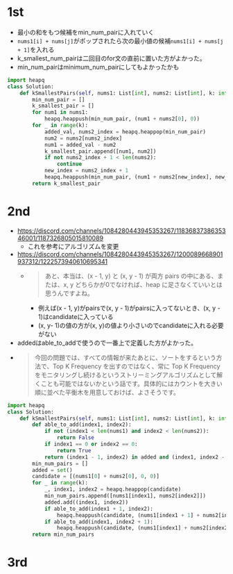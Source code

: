 # 1st
- 最小の和をもつ候補をmin_num_pairに入れていく
- `nums1[i] + nums[j]`がポップされたら次の最小値の候補`nums1[i] + nums[j + 1]`を入れる
- k_smallest_num_pairは二回目のfor文の直前に置いた方がよかった。
- min_num_pairはminimum_num_pairにしてもよかったかも
```py
import heapq
class Solution:
    def kSmallestPairs(self, nums1: List[int], nums2: List[int], k: int) -> List[List[int]]:
        min_num_pair = []
        k_smallest_pair = []
        for num1 in nums1:
            heapq.heappush(min_num_pair, (num1 + nums2[0], 0))
        for _ in range(k):
            added_val, nums2_index = heapq.heappop(min_num_pair)
            num2 = nums2[nums2_index]
            num1 = added_val - num2
            k_smallest_pair.append([num1, num2])
            if not nums2_index + 1 < len(nums2):
                continue
            new_index = nums2_index + 1
            heapq.heappush(min_num_pair, (num1 + nums2[new_index], new_index))
        return k_smallest_pair
```
# 2nd
- https://discord.com/channels/1084280443945353267/1183683738635346001/1187326805015810089
  - これを参考にアルゴリズムを変更
- https://discord.com/channels/1084280443945353267/1200089668901937312/1222573940610695341
  - > あと、本当は、(x - 1, y) と (x, y - 1) が両方 pairs の中にある、または、x, y どちらかが0でなければ、heap に足さなくていいとは思うんですよね。
    - 例えば(x - 1, y)がpairsで(x, y - 1)がpairsに入ってないとき、(x, y - 1)はcandidateに入っている
    - (x, y- 1)の値の方が(x, y)の値より小さいのでcandidateに入れる必要がない
- addedはable_to_addで使うので一番上で定義した方がよかった。
- >今回の問題では、すべての情報が来たあとに、ソートをするという方法で、Top K Frequency を出すのではなく、常に Top K Frequency をモニタリングし続けるというストリーミングアルゴリズムとして解くことも可能ではないかという話です。具体的にはカウントを大きい順に並べた平衡木を用意しておけば、よさそうです。
```py
import heapq
class Solution:
    def kSmallestPairs(self, nums1: List[int], nums2: List[int], k: int) -> List[List[int]]:
        def able_to_add(index1, index2):
            if not (index1 < len(nums1) and index2 < len(nums2)):
                return False
            if index1 == 0 or index2 == 0:
                return True
            return (index1 - 1, index2) in added and (index1, index2 - 1) in added
        min_num_pairs = []
        added = set()
        candidate = [(nums1[0] + nums2[0], 0, 0)]
        for _ in range(k):
            _, index1, index2 = heapq.heappop(candidate)
            min_num_pairs.append([nums1[index1], nums2[index2]])
            added.add((index1, index2))
            if able_to_add(index1 + 1, index2):
                heapq.heappush(candidate, (nums1[index1 + 1] + nums2[index2], index1 + 1, index2))
            if able_to_add(index1, index2 + 1):
                heapq.heappush(candidate, (nums1[index1] + nums2[index2 + 1], index1, index2 + 1))
        return min_num_pairs
```
# 3rd